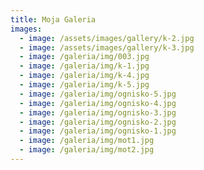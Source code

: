 ```yaml
---
title: Moja Galeria
images:
  - image: /assets/images/gallery/k-2.jpg
  - image: /assets/images/gallery/k-3.jpg
  - image: /galeria/img/003.jpg
  - image: /galeria/img/k-1.jpg
  - image: /galeria/img/k-4.jpg
  - image: /galeria/img/k-5.jpg
  - image: /galeria/img/ognisko-5.jpg
  - image: /galeria/img/ognisko-4.jpg
  - image: /galeria/img/ognisko-3.jpg
  - image: /galeria/img/ognisko-2.jpg
  - image: /galeria/img/ognisko-1.jpg
  - image: /galeria/img/mot1.jpg
  - image: /galeria/img/mot2.jpg
---
```

